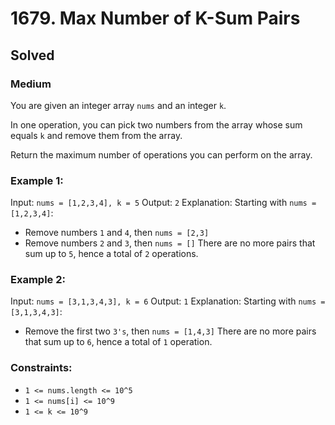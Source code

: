 # 1679. Max Number of K-Sum Pairs
## Solved
### Medium

You are given an integer array `nums` and an integer `k`.

In one operation, you can pick two numbers from the array whose sum equals `k` and remove them from the array.

Return the maximum number of operations you can perform on the array.

### Example 1:

Input: `nums = [1,2,3,4], k = 5`
Output: `2`
Explanation:
Starting with `nums = [1,2,3,4]`:

- Remove numbers `1` and `4`, then `nums = [2,3]`
- Remove numbers `2` and `3`, then `nums = []`
There are no more pairs that sum up to `5`, hence a total of `2` operations.

### Example 2:

Input: `nums = [3,1,3,4,3], k = 6`
Output: `1`
Explanation:
Starting with `nums = [3,1,3,4,3]`:

- Remove the first two `3's`, then `nums = [1,4,3]`
There are no more pairs that sum up to `6`, hence a total of `1` operation.

### Constraints:

- `1 <= nums.length <= 10^5`
- `1 <= nums[i] <= 10^9`
- `1 <= k <= 10^9`

